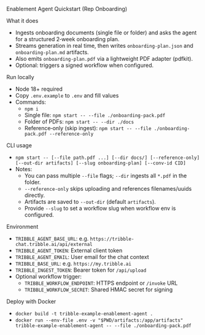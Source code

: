 Enablement Agent Quickstart (Rep Onboarding)

What it does
- Ingests onboarding documents (single file or folder) and asks the agent for a structured 2‑week onboarding plan.
- Streams generation in real time, then writes `onboarding-plan.json` and `onboarding-plan.md` artifacts.
- Also emits `onboarding-plan.pdf` via a lightweight PDF adapter (pdfkit).
- Optional: triggers a signed workflow when configured.

Run locally
- Node 18+ required
- Copy `.env.example` to `.env` and fill values
- Commands:
  - `npm i`
  - Single file: `npm start -- --file ./onboarding-pack.pdf`
  - Folder of PDFs: `npm start -- --dir ./docs`
  - Reference‑only (skip ingest): `npm start -- --file ./onboarding-pack.pdf --reference-only`

CLI usage
- `npm start -- [--file path.pdf ...] [--dir docs/] [--reference-only] [--out-dir artifacts] [--slug onboarding-plan] [--conv-id CID]`
- Notes:
  - You can pass multiple `--file` flags; `--dir` ingests all `*.pdf` in the folder.
  - `--reference-only` skips uploading and references filenames/uuids directly.
  - Artifacts are saved to `--out-dir` (default `artifacts`).
  - Provide `--slug` to set a workflow slug when workflow env is configured.

Environment
- `TRIBBLE_AGENT_BASE_URL`: e.g. `https://tribble-chat.tribble.ai/api/external`
- `TRIBBLE_AGENT_TOKEN`: External client token
- `TRIBBLE_AGENT_EMAIL`: User email for the chat context
- `TRIBBLE_BASE_URL`: e.g. `https://my.tribble.ai`
- `TRIBBLE_INGEST_TOKEN`: Bearer token for `/api/upload`
- Optional workflow trigger:
  - `TRIBBLE_WORKFLOW_ENDPOINT`: HTTPS endpoint or `/invoke` URL
  - `TRIBBLE_WORKFLOW_SECRET`: Shared HMAC secret for signing

Deploy with Docker
- `docker build -t tribble-example-enablement-agent .`
- `docker run --env-file .env -v "$PWD/artifacts:/app/artifacts" tribble-example-enablement-agent -- --file ./onboarding-pack.pdf`
